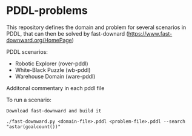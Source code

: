# PDDL-problems

This repository defines the domain and problem for several scenarios in PDDL, that can then be solved by fast-downard (https://www.fast-downward.org/HomePage)

PDDL scenarios:
- Robotic Explorer (rover-pddl)
- White-Black Puzzle (wb-pddl)
- Warehouse Domain (ware-pddl)

Additonal commentary in each pddl file

To run a scenario:
```
Download fast-downward and build it

./fast-downward.py <domain-file>.pddl <problem-file>.pddl --search "astar(goalcount())"
```